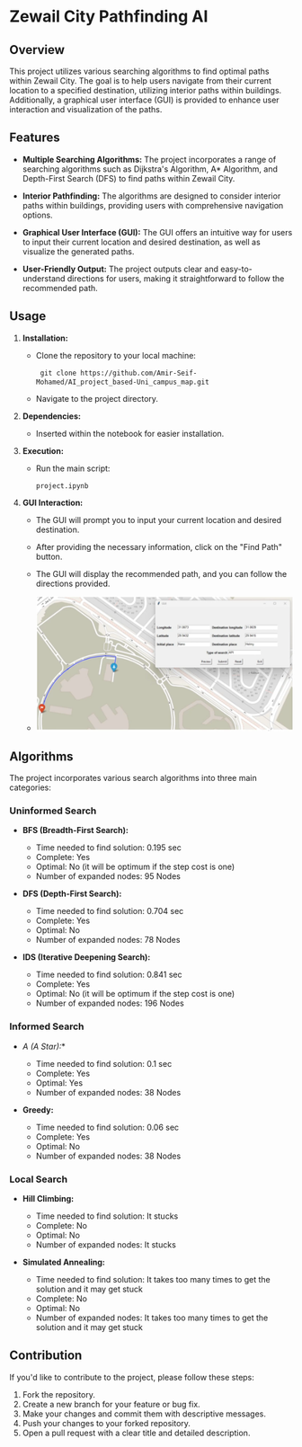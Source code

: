 # Zewail City Pathfinding AI

## Overview

This project utilizes various searching algorithms to find optimal paths within Zewail City. The goal is to help users navigate from their current location to a specified destination, utilizing interior paths within buildings. Additionally, a graphical user interface (GUI) is provided to enhance user interaction and visualization of the paths.

## Features

- **Multiple Searching Algorithms:** The project incorporates a range of searching algorithms such as Dijkstra's Algorithm, A* Algorithm, and Depth-First Search (DFS) to find paths within Zewail City.

- **Interior Pathfinding:** The algorithms are designed to consider interior paths within buildings, providing users with comprehensive navigation options.

- **Graphical User Interface (GUI):** The GUI offers an intuitive way for users to input their current location and desired destination, as well as visualize the generated paths.

- **User-Friendly Output:** The project outputs clear and easy-to-understand directions for users, making it straightforward to follow the recommended path.

## Usage

1. **Installation:**

   - Clone the repository to your local machine:
     ```
      git clone https://github.com/Amir-Seif-Mohamed/AI_project_based-Uni_campus_map.git
     ```
   - Navigate to the project directory.

2. **Dependencies:**

   - Inserted within the notebook for easier installation. 

3. **Execution:**

   - Run the main script:
     ```
     project.ipynb
     ```

4. **GUI Interaction:**

   - The GUI will prompt you to input your current location and desired destination.

   - After providing the necessary information, click on the "Find Path" button.

   - The GUI will display the recommended path, and you can follow the directions provided.
   - ![GUI Screenshot](GUI_screenshot.png)


## Algorithms

The project incorporates various search algorithms into three main categories:

### Uninformed Search

- **BFS (Breadth-First Search):**
  - Time needed to find solution: 0.195 sec
  - Complete: Yes
  - Optimal: No (it will be optimum if the step cost is one)
  - Number of expanded nodes: 95 Nodes

- **DFS (Depth-First Search):**
  - Time needed to find solution: 0.704 sec
  - Complete: Yes
  - Optimal: No
  - Number of expanded nodes: 78 Nodes

- **IDS (Iterative Deepening Search):**
  - Time needed to find solution: 0.841 sec
  - Complete: Yes
  - Optimal: No (it will be optimum if the step cost is one)
  - Number of expanded nodes: 196 Nodes

### Informed Search

- **A* (A Star):**
  - Time needed to find solution: 0.1 sec
  - Complete: Yes
  - Optimal: Yes
  - Number of expanded nodes: 38 Nodes

- **Greedy:**
  - Time needed to find solution: 0.06 sec
  - Complete: Yes
  - Optimal: No
  - Number of expanded nodes: 38 Nodes

### Local Search

- **Hill Climbing:**
  - Time needed to find solution: It stucks
  - Complete: No
  - Optimal: No
  - Number of expanded nodes: It stucks

- **Simulated Annealing:**
  - Time needed to find solution: It takes too many times to get the solution and it may get stuck
  - Complete: No
  - Optimal: No
  - Number of expanded nodes: It takes too many times to get the solution and it may get stuck

## Contribution

If you'd like to contribute to the project, please follow these steps:

1. Fork the repository.
2. Create a new branch for your feature or bug fix.
3. Make your changes and commit them with descriptive messages.
4. Push your changes to your forked repository.
5. Open a pull request with a clear title and detailed description.
